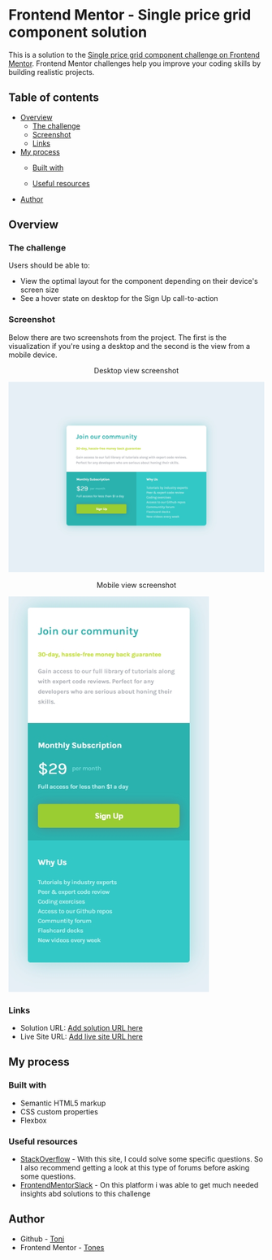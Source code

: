 # Frontend Mentor - Single price grid component solution

This is a solution to the [Single price grid component challenge on Frontend Mentor](https://www.frontendmentor.io/challenges/single-price-grid-component-5ce41129d0ff452fec5abbbc). Frontend Mentor challenges help you improve your coding skills by building realistic projects. 

## Table of contents

- [Overview](#overview)
  - [The challenge](#the-challenge)
  - [Screenshot](#screenshot)
  - [Links](#links)
- [My process](#my-process)
  - [Built with](#built-with)

  - [Useful resources](#useful-resources)
- [Author](#author)


## Overview

### The challenge

Users should be able to:

- View the optimal layout for the component depending on their device's screen size
- See a hover state on desktop for the Sign Up call-to-action

### Screenshot

Below there are two screenshots from the project. The first is the visualization if you're using a desktop and the second is the view from a mobile device.

<center>Desktop view screenshot</center>

![](images/desktop_view.jpg)



<center>Mobile view screenshot</center>

![](images/mobile_view.jpg)



### Links

- Solution URL: [Add solution URL here](https://your-solution-url.com)
- Live Site URL: [Add live site URL here](https://your-live-site-url.com)

## My process

### Built with

- Semantic HTML5 markup
- CSS custom properties
- Flexbox


### Useful resources

- [StackOverflow](https://stackoverflow.com/) - With this site, I could solve some specific questions. So I also recommend getting a look at this type of forums before asking some questions.
- [FrontendMentorSlack](https://frontendmentor.slack.com/) - On this platform i was able to get much needed insights abd solutions to this challenge

## Author

- Github - [Toni](https://github.com/toni-21/)
- Frontend Mentor - [Tones](https://www.frontendmentor.io/profile/toni-21)
